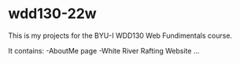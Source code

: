 # wdd130-22w

This is my projects for the BYU-I WDD130 Web Fundimentals course.

It contains:
-AboutMe page
-White River Rafting Website
...
